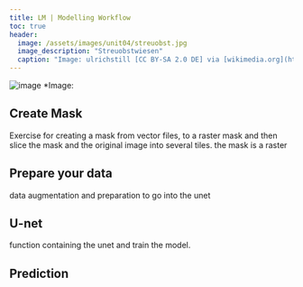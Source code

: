 ```yaml
---
title: LM | Modelling Workflow
toc: true
header:
  image: /assets/images/unit04/streuobst.jpg
  image_description: "Streuobstwiesen"
  caption: "Image: ulrichstill [CC BY-SA 2.0 DE] via [wikimedia.org](https://commons.wikimedia.org/wiki/File:Tuebingen_Streuobstwiese.jpg)"
---
```



![image](../assets/images/unit04/workflow.png)
*Image: 

## Create Mask 

Exercise for creating a mask from vector files, to a raster mask and then slice the mask and the original image into several tiles. the mask is a raster 


## Prepare your data

data augmentation and preparation to go into the unet

## U-net

function containing the unet and train the model. 

## Prediction

